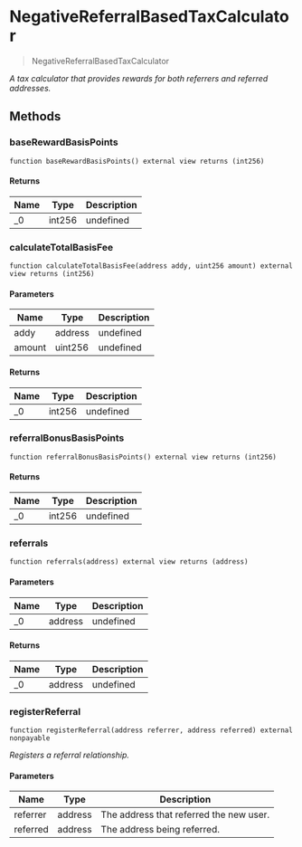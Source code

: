 # NegativeReferralBasedTaxCalculator



> NegativeReferralBasedTaxCalculator



*A tax calculator that provides rewards for both referrers and referred addresses.*

## Methods

### baseRewardBasisPoints

```solidity
function baseRewardBasisPoints() external view returns (int256)
```






#### Returns

| Name | Type | Description |
|---|---|---|
| _0 | int256 | undefined |

### calculateTotalBasisFee

```solidity
function calculateTotalBasisFee(address addy, uint256 amount) external view returns (int256)
```





#### Parameters

| Name | Type | Description |
|---|---|---|
| addy | address | undefined |
| amount | uint256 | undefined |

#### Returns

| Name | Type | Description |
|---|---|---|
| _0 | int256 | undefined |

### referralBonusBasisPoints

```solidity
function referralBonusBasisPoints() external view returns (int256)
```






#### Returns

| Name | Type | Description |
|---|---|---|
| _0 | int256 | undefined |

### referrals

```solidity
function referrals(address) external view returns (address)
```





#### Parameters

| Name | Type | Description |
|---|---|---|
| _0 | address | undefined |

#### Returns

| Name | Type | Description |
|---|---|---|
| _0 | address | undefined |

### registerReferral

```solidity
function registerReferral(address referrer, address referred) external nonpayable
```



*Registers a referral relationship.*

#### Parameters

| Name | Type | Description |
|---|---|---|
| referrer | address | The address that referred the new user. |
| referred | address | The address being referred. |





